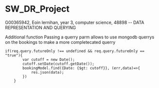 # SW_DR_Project
G00365942, Eoin lernihan, year 3, computer science, 48898 -- DATA REPRESENTATION AND QUERYING


Additional function
Passing a querry parm allows to use mongodb querrys on the bookings to make a more completecated querry
```
if(req.query.futureOnly !== undefined && req.query.futureOnly == "true"){
        var cutoff = new Date();
        cutoff.setDate(cutoff.getDate());
        bookingModel.find({Date: {$gt: cutoff}}, (err,data)=>{
            res.json(data);
        })  
    }
```
